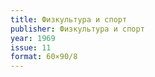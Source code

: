 ```yaml
---
title: Физкультура и спорт
publisher: Физкультура и спорт
year: 1969
issue: 11
format: 60×90/8
---
```


